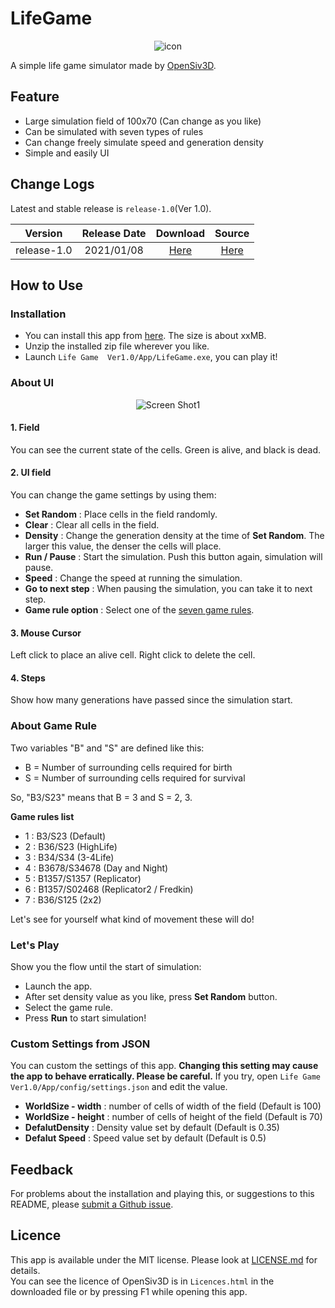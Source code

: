 # LifeGame

<p align="center">
<img src="https://user-images.githubusercontent.com/79734873/148637883-7786afeb-26da-4c44-b93e-e5abc1c36630.png" alt="icon">
</p>

A simple life game simulator made by [OpenSiv3D](https://github.com/Siv3D/OpenSiv3D).

## Feature

* Large simulation field of 100x70 (Can change as you like)
* Can be simulated with seven types of rules
* Can change freely simulate speed and generation density
* Simple and easily UI

## Change Logs

Latest and stable release is ``release-1.0``(Ver 1.0).

|   Version   | Release Date  | Download |  Source  |
|:-----------:|:-------------:|:--------:|:--------:|
| release-1.0 |  2021/01/08   | [Here]() | [Here]() |

## How to Use

### Installation

* You can install this app from [here](). The size is about xxMB.
* Unzip the installed zip file wherever you like.
* Launch ``Life Game  Ver1.0/App/LifeGame.exe``, you can play it!

### About UI

<p align="center">
<img src="https://user-images.githubusercontent.com/79734873/148667244-5f2ab445-1fe6-4779-9dd0-6d012abfe00b.png" alt="Screen Shot1">
</p>

#### 1. Field
You can see the current state of the cells.  Green is alive, and black is dead.

#### 2. UI field
You can change the game settings by using them:

* **Set Random** : Place cells in the field randomly.
* **Clear** : Clear all cells in the field.
* **Density** : Change the generation density at the time of **Set Random**. The larger this value, the denser the cells will place.
* **Run / Pause** : Start the simulation. Push this button again, simulation will pause.
* **Speed** : Change the speed at running the simulation.
* **Go to next step** : When pausing the simulation, you can take it to next step.
* **Game rule option** : Select one of the [seven game rules](#about-game-rule).

#### 3. Mouse Cursor
Left click to place an alive cell. Right click to delete the cell.

#### 4. Steps
Show how many generations have passed since the simulation start.

### About Game Rule

Two variables "B" and "S" are defined like this:
* B = Number of surrounding cells required for birth
* S = Number of surrounding cells required for survival

So, "B3/S23" means that B = 3 and S = 2, 3.

**Game rules list**
* 1 : B3/S23 (Default)
* 2 : B36/S23 (HighLife)
* 3 : B34/S34 (3-4Life)
* 4 : B3678/S34678 (Day and Night)
* 5 : B1357/S1357 (Replicator)
* 6 : B1357/S02468 (Replicator2 / Fredkin)
* 7 : B36/S125 (2x2)

Let's see for yourself what kind of movement these will do!

### Let's Play

Show you the flow until the start of simulation:

* Launch the app.
* After set density value as you like, press **Set Random** button.
* Select the game rule.
* Press **Run** to start simulation!


### Custom Settings from JSON

You can custom the settings of this app. **Changing this setting may cause the app to behave erratically. Please be careful.**
If you try, open ``Life Game  Ver1.0/App/config/settings.json`` and edit the value.
 
* **WorldSize - width** : number of cells of width of the field (Default is 100)
* **WorldSize - height** : number of cells of height of the field (Default is 70)
* **DefalutDensity** : Density value set by default (Default is 0.35)
* **Defalut Speed** : Speed value set by default (Default is 0.5)

## Feedback

For problems about the installation and playing this, or suggestions to this README, please [submit a Github issue](https://github.com/Yuulis/LifeGame/issues).

## Licence

This app is available under the MIT license. Please look at [LICENSE.md](/LICENSE.md) for details.  
You can see the licence of OpenSiv3D is in ``Licences.html`` in the downloaded file or by pressing F1 while opening this app.

